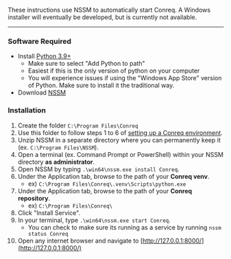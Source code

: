 These instructions use NSSM to automatically start Conreq. A Windows installer will eventually be developed, but is currently not available.

---

### Software Required

-   Install [Python 3.9+](https://www.python.org/downloads/)
    - Make sure to select "Add Python to path" 
    - Easiest if this is the only version of python on your computer
    - You will experience issues if using the "Windows App Store" version of Python. Make sure to install it the traditional way.
-   Download [NSSM](https://nssm.cc/download)

### Installation

1. Create the folder `C:\Program Files\Conreq`
2. Use this folder to follow steps 1 to 6 of [setting up a Conreq environment](http://127.0.0.1:8000/Conreq/develop/run_conreq/#setting-up-the-environment).
3. Unzip NSSM in a separate directory where you can permanently keep it (ex. `C:\Program Files\NSSM`).
4. Open a terminal (ex. Command Prompt or PowerShell) within your NSSM directory **as administrator**.
5. Open NSSM by typing `.\win64\nssm.exe install Conreq`.
6. Under the Application tab, browse to the path of your **Conreq venv**.
    - ex) `C:\Program Files\Conreq\.venv\Scripts\python.exe`
7. Under the Application tab, browse to the path of your **Conreq repository**.
    - ex) `C:\Program Files\Conreq\`
8. Click "Install Service".
9. In your terminal, type `.\win64\nssm.exe start Conreq`.
    - You can check to make sure its running as a service by running `nssm status Conreq`
10. Open any internet browser and navigate to [http://127.0.0.1:8000/](http://127.0.0.1:8000/)
